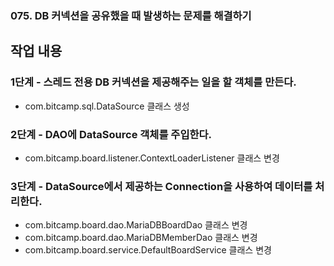 ### 075. DB 커넥션을 공유했을 때 발생하는 문제를 해결하기

## 작업 내용

### 1단계 - 스레드 전용 DB 커넥션을 제공해주는 일을 할 객체를 만든다.

- com.bitcamp.sql.DataSource 클래스 생성

### 2단계 - DAO에 DataSource 객체를 주입한다.

- com.bitcamp.board.listener.ContextLoaderListener 클래스 변경

### 3단계 - DataSource에서 제공하는 Connection을 사용하여 데이터를 처리한다.

- com.bitcamp.board.dao.MariaDBBoardDao 클래스 변경
- com.bitcamp.board.dao.MariaDBMemberDao 클래스 변경
- com.bitcamp.board.service.DefaultBoardService 클래스 변경
